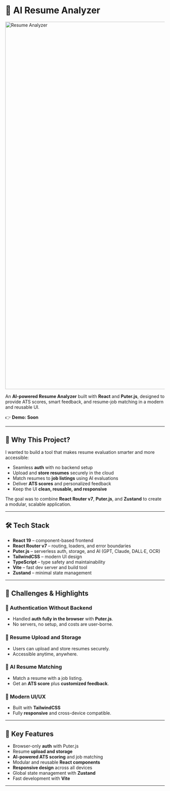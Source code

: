 # 📝 AI Resume Analyzer

<img width="1905" height="1158" alt="Resume Analyzer" src="https://github.com/user-attachments/assets/679b2517-89a0-46a5-af04-473193e310a5" />


An **AI-powered Resume Analyzer** built with **React** and **Puter.js**, designed to provide ATS scores, smart feedback, and resume-job matching in a modern and reusable UI.

👉 **Demo:** **Soon**

---

## 🧪 Why This Project?

I wanted to build a tool that makes resume evaluation smarter and more accessible:

- Seamless **auth** with no backend setup
- Upload and **store resumes** securely in the cloud
- Match resumes to **job listings** using AI evaluations
- Deliver **ATS scores** and personalized feedback
- Keep the UI **clean, reusable, and responsive**

The goal was to combine **React Router v7**, **Puter.js**, and **Zustand** to create a modular, scalable application.

---

## 🛠️ Tech Stack

- **React 19** – component-based frontend
- **React Router v7** – routing, loaders, and error boundaries
- **Puter.js** – serverless auth, storage, and AI (GPT, Claude, DALL·E, OCR)
- **TailwindCSS** – modern UI design
- **TypeScript** – type safety and maintainability
- **Vite** – fast dev server and build tool
- **Zustand** – minimal state management

---

## 🧩 Challenges & Highlights

### 🔐 Authentication Without Backend

- Handled **auth fully in the browser** with **Puter.js**.
- No servers, no setup, and costs are user-borne.

### 📂 Resume Upload and Storage

- Users can upload and store resumes securely.
- Accessible anytime, anywhere.

### 🤖 AI Resume Matching

- Match a resume with a job listing.
- Get an **ATS score** plus **customized feedback**.

### 🎨 Modern UI/UX

- Built with **TailwindCSS**
- Fully **responsive** and cross-device compatible.

---

## 🚀 Key Features

- Browser-only **auth** with Puter.js
- Resume **upload and storage**
- **AI-powered ATS scoring** and job matching
- Modular and reusable **React components**
- **Responsive design** across all devices
- Global state management with **Zustand**
- Fast development with **Vite**

---
